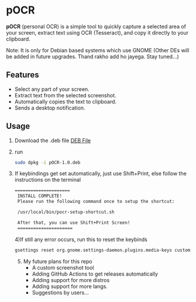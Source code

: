 # pOCR

**pOCR** (personal OCR) is a simple tool to quickly capture a selected area of your screen, extract text using OCR (Tesseract), and copy it directly to your clipboard.

Note: It is only for Debian based systems which use GNOME (Other DEs will be added in future upgrades. Thand rakho add ho jayega. Stay tuned...)


## Features
- Select any part of your screen.
- Extract text from the selected screenshot.
- Automatically copies the text to clipboard.
- Sends a desktop notification.

## Usage
1) Download the .deb file [DEB File](https://github.com/PunVas/pOCR/blob/main/pOCR-1.0.deb)
2) run  
    ```bash
    sudo dpkg -i pOCR-1.0.deb
    ```
3) If keybindings get set automatically, just use Shift+Print, else follow the instructions on  the terminal
   ```bash
   =====================
    INSTALL COMPLETE!
    Please run the following command once to setup the shortcut:

    /usr/local/bin/pocr-setup-shortcut.sh

    After that, you can use Shift+Print Screen!
    =====================
   ```

   4)If still any error occurs, run this to reset the keybinds
   ```bash
   gsettings reset org.gnome.settings-daemon.plugins.media-keys custom-keybindings
    ```

   5) My future plans for this repo
      - A custom screenshot tool
      - Adding GitHub Actions to get releases automatically
      - Adding support for more distros
      - Adding support for more langs.
      - Suggestions by users...

